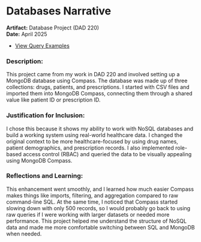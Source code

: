 # Databases Narrative

**Artifact:** Database Project (DAD 220)  
**Date:** April 2025

- [View Query Examples](/queries.md)

### Description:
This project came from my work in DAD 220 and involved setting up a MongoDB database using Compass. The database was made up of three collections: drugs, patients, and prescriptions. I started with CSV files and imported them into MongoDB Compass, connecting them through a shared value like patient ID or prescription ID. 

### Justification for Inclusion:
I chose this because it shows my ability to work with NoSQL databases and build a working system using real-world healthcare data. I changed the original context to be more healthcare-focused by using drug names, patient demographics, and prescription records. I also implemented role-based access control (RBAC) and queried the data to be visually appealing using MongoDB Compass.

### Reflections and Learning:
This enhancement went smoothly, and I learned how much easier Compass makes things like imports, filtering, and aggregation compared to raw command-line SQL. At the same time, I noticed that Compass started slowing down with only 500 records, so I would probably go back to using raw queries if I were working with larger datasets or needed more performance. This project helped me understand the structure of NoSQL data and made me more comfortable switching between SQL and MongoDB when needed.
